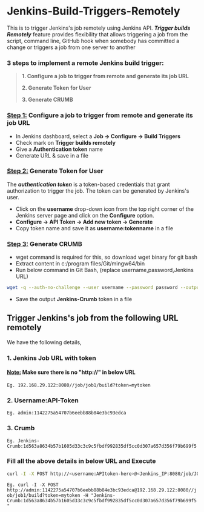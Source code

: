 # Jenkins-Build-Triggers-Remotely
This is to trigger Jenkins's job remotely using Jenkins API. ***Trigger builds Remotely*** feature provides flexibility that allows triggering a job from the script, command line, GitHub hook when somebody has committed a change or triggers a job from one server to another
<br>
### 3 steps to implement a remote Jenkins build trigger:
> **1. Configure a job to trigger from remote and generate its job URL** <br>
>
> **2. Generate Token for User** <br>
>
> **3. Generate CRUMB** <br>

### <ins> Step 1:</ins>  Configure a job to trigger from remote and generate its job URL
- In Jenkins dashboard, select a **Job  &rarr;  Configure   &rarr;   Build Triggers**
- Check mark on **Trigger builds remotely**
- Give a **Authentication token** name
- Generate URL & save in a file

### <ins> Step 2:</ins> Generate Token for User
The ***authentication token*** is a token-based credentials that grant authorization to trigger the job. The token can be generated by Jenkins's user.

- Click on the **username** drop-down icon from the top right corner of the Jenkins server page and click on the **Configure** option.
- **Configure  &rarr;  API Token  &rarr; Add new token  &rarr;  Generate**
- Copy token name and save it as **username:tokenname** in a file


### <ins> Step 3:</ins> Generate CRUMB
- wget command is required for this, so download wget binary for git bash
- Extract content in c:/program files/Git/mingw64/bin
- Run below command in Git Bash, (replace username,password,Jenkins URL)
```sh
wget -q --auth-no-challenge --user username --password password --output-document - 'http://JENNKINS_IP:8080/crumbIssuer/api/xml?xpath=concat(//crumbRequestField,":",//crumb)'
```
- Save the output **Jenkins-Crumb** token in a file

## Trigger Jenkins's job from the following URL remotely
We have the following details,
### 1. Jenkins Job URL with token <br>
#### <ins> Note:</ins> Make sure there is no "http://" in below URL

``` Eg. 192.168.29.122:8080//job/job1/build?token=mytoken ```

### 2. Username:API-Token
``` Eg. admin:1142275a54707b6eebb88b84e3bc93edca ```

### 3. Crumb
``` Eg. Jenkins-Crumb:1d563a8634b57b1605d33c3c9c5fbdf992835df5cc0d307a657d356f79b699f5 ```

### Fill all the above details in below URL and Execute
```sh
curl -I -X POST http://<username:APItoken-here>@<Jenkins_IP:8080/job/JOB_NAME/build?token=TOKENNAME-here> -H "<Jenkins-Crumb:CRUMB-here>"
```
``` Eg. curl -I -X POST http://admin:1142275a54707b6eebb88b84e3bc93edca@192.168.29.122:8080//job/job1/build?token=mytoken -H "Jenkins-Crumb:1d563a8634b57b1605d33c3c9c5fbdf992835df5cc0d307a657d356f79b699f5" ```


